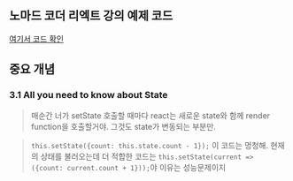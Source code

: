 ## 노마드 코더 리엑트 강의 예제 코드

[여기서 코드 확인](https://academy.nomadcoders.co/courses/216871/lectures/10881302)

## 중요 개념

### 3.1 All you need to know about State

> 매순간 너가 setState 호출할 때마다 react는 새로운 state와 함께 render function을 호출할거야.
> 그것도 state가 변동되는 부분만.

> `this.setState({count: this.state.count - 1});` 이 코드는 멍청해. 현재의 상태를 불러오는데 더 적합한 코드는 `this.setState(current => ({count: current.count + 1}));`야
> 이유는 성능문제이지
